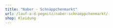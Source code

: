 ```yaml
---
title: "Naber - Schnäppchenmarkt"
url: /lauf-a-d-pegnitz/naber-schnaeppchenmarkt/
shop: Kleidung
---
```

